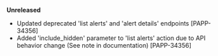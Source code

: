 **Unreleased**

* Updated deprecated 'list alerts' and 'alert details' endpoints [PAPP-34356]
* Added 'include_hidden' parameter to 'list alerts' action due to API behavior change (See note in documentation) [PAPP-34356]
